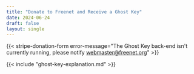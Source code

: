 ```yaml
---
title: "Donate to Freenet and Receive a Ghost Key"
date: 2024-06-24
draft: false
layout: single
---
```


{{< stripe-donation-form error-message="The Ghost Key back-end isn't currently running, please notify webmaster@freenet.org" >}}

{{< include "ghost-key-explanation.md" >}}
